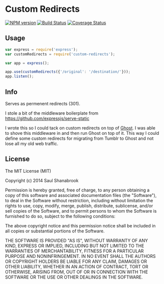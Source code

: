 # Custom Redirects

[![NPM version](https://badge.fury.io/js/custom-redirects.svg)](http://badge.fury.io/js/custom-redirects)
[![Build Status](https://travis-ci.org/saulshanabrook/custom-redirects.svg?branch=master)](https://travis-ci.org/saulshanabrook/custom-redirects)
[![Coverage Status](https://img.shields.io/coveralls/saulshanabrook/custom-redirects.svg?branch=master)](https://coveralls.io/r/saulshanabrook/custom-redirects)

## Usage

 ```js
var express = require('express');
var customRedirects = require('custom-redirects');

var app = express();

app.use(customRedirects({'/original': '/destination/'}));
app.listen();
```

## Info
Serves as permenent redirects (301).

I stole a bit of the middleware boilerplate from https://github.com/expressjs/serve-static

I wrote this so I could tack on custom redirects on top of
[Ghost](https://github.com/TryGhost/Ghost/). I was able to shove this
middleware in and then run Ghost on top of it. This way I could define some
custom redirects for migrating from Tumblr to Ghost and not lose all my old
web traffic.

## License

The MIT License (MIT)

Copyright (c) 2014 Saul Shanabrook

Permission is hereby granted, free of charge, to any person obtaining a copy
of this software and associated documentation files (the "Software"), to deal
in the Software without restriction, including without limitation the rights
to use, copy, modify, merge, publish, distribute, sublicense, and/or sell
copies of the Software, and to permit persons to whom the Software is
furnished to do so, subject to the following conditions:

The above copyright notice and this permission notice shall be included in
all copies or substantial portions of the Software.

THE SOFTWARE IS PROVIDED "AS IS", WITHOUT WARRANTY OF ANY KIND, EXPRESS OR
IMPLIED, INCLUDING BUT NOT LIMITED TO THE WARRANTIES OF MERCHANTABILITY,
FITNESS FOR A PARTICULAR PURPOSE AND NONINFRINGEMENT. IN NO EVENT SHALL THE
AUTHORS OR COPYRIGHT HOLDERS BE LIABLE FOR ANY CLAIM, DAMAGES OR OTHER
LIABILITY, WHETHER IN AN ACTION OF CONTRACT, TORT OR OTHERWISE, ARISING FROM,
OUT OF OR IN CONNECTION WITH THE SOFTWARE OR THE USE OR OTHER DEALINGS IN
THE SOFTWARE.
